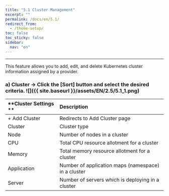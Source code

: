 ```yaml
---
title: "5.1 Cluster Management"
excerpt: ""
permalink: /docs/en/5.1/
redirect_from:
  - /theme-setup/
toc: false
toc_sticky: false
sidebar:
  nav: "en"
---
```



---

This feature allows you to add, edit, and delete Kubernetes cluster information assigned by a provider.

### a\) Cluster → Click the [Sort] button and select the desired criteria. ![]({{ site.baseurl }}/assets/EN/2.5/5.1_1.png)

| **Cluster Settings ** | **Description** |
| :--- | :--- |
| + Add Cluster | Redirects to Add Cluster page |
| Cluster | Cluster type |
| Node | Number of nodes in a cluster |
| CPU | Total CPU resource allotment for a cluster |
| Memory | Total memory resource allotment for a cluster |
| Application | Number of application maps \(namespace\) in a  cluster |
| Server | Number of servers which is deploying in a cluster |

